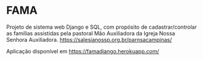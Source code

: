 # FAMA
Projeto de sistema web Django e SQL, com propósito de cadastrar/controlar as famílias assistidas pela pastoral Mão Auxiliadora da Igreja Nossa Senhora Auxiliadora.  https://salesianossp.org.br/parnsacampinas/

Aplicação disponível em https://famadjango.herokuapp.com/